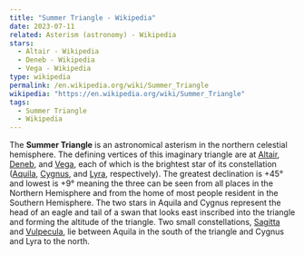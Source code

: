 ```yaml
---
title: "Summer Triangle - Wikipedia"
date: 2023-07-11
related: Asterism (astronomy) - Wikipedia
stars:
  - Altair - Wikipedia
  - Deneb - Wikipedia
  - Vega - Wikipedia
type: wikipedia
permalink: /en.wikipedia.org/wiki/Summer_Triangle
wikipedia: "https://en.wikipedia.org/wiki/Summer_Triangle"
tags:
  - Summer Triangle
  - Wikipedia
---
```

The **Summer Triangle** is an astronomical asterism in the northern celestial hemisphere. The defining vertices of this imaginary triangle are at [Altair](/en.wikipedia.org/wiki/Altair), [Deneb](/en.wikipedia.org/wiki/Deneb), and [Vega](/en.wikipedia.org/wiki/Vega), each of which is the brightest star of its constellation ([Aquila](/en.wikipedia.org/wiki/Aquila_(constellation)), [Cygnus](/en.wikipedia.org/wiki/Cygnus_(constellation)), and [Lyra](/en.wikipedia.org/wiki/Lyra), respectively). The greatest declination is +45° and lowest is +9° meaning the three can be seen from all places in the Northern Hemisphere and from the home of most people resident in the Southern Hemisphere. The two stars in Aquila and Cygnus represent the head of an eagle and tail of a swan that looks east inscribed into the triangle and forming the altitude of the triangle. Two small constellations, [Sagitta](/en.wikipedia.org/wiki/Sagitta) and [Vulpecula](/en.wikipedia.org/wiki/Vulpecula), lie between Aquila in the south of the triangle and Cygnus and Lyra to the north.